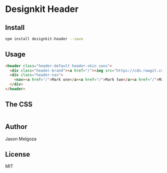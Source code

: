 # Designkit Header

## Install

```bash
npm install designkit-header --save
```

## Usage

```html
<header class="header-default header-skin sans">
  <div class="header-brand"><a href="/"><img src="https://cdn.rawgit.com/rightscale/design-kit/master/media/logos/gov-logo.svg" alt="RightScale Governance"/></a></div>
  <div class="header-nav">
    <nav><a href="/">Mark one</a><a href="/">Mark two</a><a href="/">Mark three</a></nav>
  </div>
</header>
```

## The CSS

```css

```

## Author

Jason Melgoza

## License

MIT
